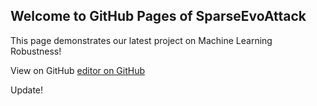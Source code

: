 ## Welcome to GitHub Pages of SparseEvoAttack

This page demonstrates our latest project on Machine Learning Robustness!

View on GitHub [editor on GitHub](https://github.com/SparseEvoAttack/SparseEvoAttack.github.io/blob/main/index.md) 

Update!
